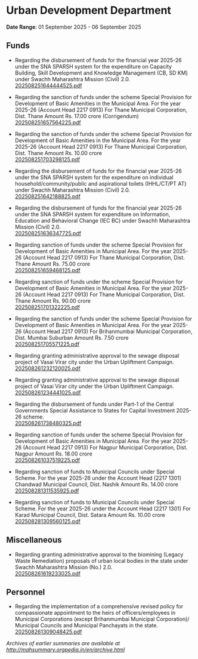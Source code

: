 # Urban Development Department

**Date Range**: 01 September 2025 - 06 September 2025


## Funds
- Regarding the disbursement of funds for the financial year 2025-26 under the SNA SPARSH system for the expenditure on Capacity Building, Skill Development and Knowledge Management (CB, SD  KM) under Swachh Maharashtra Mission (Civil) 2.0.\
  [202508251644444525.pdf](https://gr.maharashtra.gov.in/Site/Upload/Government%20Resolutions/English/202508251644444525.pdf)

- Regarding the sanction of funds under the scheme Special Provision for Development of Basic Amenities in the Municipal Area. For the year 2025-26 (Account Head 2217 0913) For Thane Municipal Corporation, Dist. Thane Amount Rs. 17.00 crore (Corrigendum)\
  [202508251657564225.pdf](https://gr.maharashtra.gov.in/Site/Upload/Government%20Resolutions/English/202508251657564225.pdf)

- Regarding the sanction of funds under the scheme Special Provision for Development of Basic Amenities in the Municipal Area. For the year 2025-26 (Account Head 2217 0913) For Thane Municipal Corporation, Dist. Thane Amount Rs. 10.00 crore\
  [202508251703298125.pdf](https://gr.maharashtra.gov.in/Site/Upload/Government%20Resolutions/English/202508251703298125.pdf)

- Regarding the disbursement of funds for the financial year 2025-26 under the SNA SPARSH system for the expenditure on individual household/community/public and aspirational toilets (IHHL/CT/PT  AT) under Swachh Maharashtra Mission (Civil) 2.0.\
  [202508251642188825.pdf](https://gr.maharashtra.gov.in/Site/Upload/Government%20Resolutions/English/202508251642188825.pdf)

- Regarding the disbursement of funds for the financial year 2025-26 under the SNA SPARSH system for expenditure on Information, Education and Behavioral Change (IEC  BC) under Swachh Maharashtra Mission (Civil) 2.0.\
  [202508251636347725.pdf](https://gr.maharashtra.gov.in/Site/Upload/Government%20Resolutions/English/202508251636347725.pdf)

- Regarding sanction of funds under the scheme Special Provision for Development of Basic Amenities in Municipal Area. For the year 2025-26 (Account Head 2217 0913) For Thane Municipal Corporation, Dist. Thane Amount Rs. 75.00 crore\
  [202508251659468125.pdf](https://gr.maharashtra.gov.in/Site/Upload/Government%20Resolutions/English/202508251659468125.pdf)

- Regarding sanction of funds under the scheme Special Provision for Development of Basic Amenities in Municipal Area. For the year 2025-26 (Account Head 2217 0913) For Thane Municipal Corporation, Dist. Thane Amount Rs. 90.00 crore\
  [202508251701322225.pdf](https://gr.maharashtra.gov.in/Site/Upload/Government%20Resolutions/English/202508251701322225.pdf)

- Regarding the sanction of funds under the scheme Special Provision for Development of Basic Amenities in Municipal Area. For the year 2025-26 (Account Head 2217 0913) For Brihanmumbai Municipal Corporation, Dist. Mumbai Suburban Amount Rs. 7.50 crore\
  [202508251705571225.pdf](https://gr.maharashtra.gov.in/Site/Upload/Government%20Resolutions/English/202508251705571225.pdf)

- Regarding granting administrative approval to the sewage disposal project of Vasai Virar city under the Urban Upliftment Campaign.\
  [202508261232120025.pdf](https://gr.maharashtra.gov.in/Site/Upload/Government%20Resolutions/English/202508261232120025.pdf)

- Regarding granting administrative approval to the sewage disposal project of Vasai Virar city under the Urban Upliftment Campaign.\
  [202508261234441025.pdf](https://gr.maharashtra.gov.in/Site/Upload/Government%20Resolutions/English/202508261234441025.pdf)

- Regarding the disbursement of funds under Part-1 of the Central Governments Special Assistance to States for Capital Investment 2025-26 scheme.\
  [202508261738480325.pdf](https://gr.maharashtra.gov.in/Site/Upload/Government%20Resolutions/English/202508261738480325.pdf)

- Regarding sanction of funds under the scheme Special Provision for Development of Basic Amenities in Municipal Area. For the year 2025-26 (Account Head 2217 0913) For Nagpur Municipal Corporation, Dist. Nagpur Amount Rs. 18.00 crore\
  [202508261037519225.pdf](https://gr.maharashtra.gov.in/Site/Upload/Government%20Resolutions/English/202508261037519225.pdf)

- Regarding sanction of funds to Municipal Councils under Special Scheme.  For the year 2025-26 under the Account Head (2217 1301) Chandwad Municipal Council, Dist. Nashik Amount Rs. 14.00 crore\
  [202508281311535925.pdf](https://gr.maharashtra.gov.in/Site/Upload/Government%20Resolutions/English/202508281311535925.pdf)

- Regarding sanction of funds to Municipal Councils under Special Scheme.  For the year 2025-26 under the Account Head (2217 1301) For Karad Municipal Council, Dist. Satara Amount Rs. 10.00 crore\
  [202508281309560125.pdf](https://gr.maharashtra.gov.in/Site/Upload/Government%20Resolutions/English/202508281309560125.pdf)

## Miscellaneous
- Regarding granting administrative approval to the biomining (Legacy Waste Remediation) proposals of urban local bodies in the state under Swachh Maharashtra Mission (No.) 2.0.\
  [202508261619233025.pdf](https://gr.maharashtra.gov.in/Site/Upload/Government%20Resolutions/English/202508261619233025.pdf)

## Personnel
- Regarding the implementation of a comprehensive revised policy for compassionate appointment to the heirs of officers/employees in Municipal Corporations (except Brihanmumbai Municipal Corporation)/ Municipal Councils and Municipal Panchayats in the state.\
  [202508261309048425.pdf](https://gr.maharashtra.gov.in/Site/Upload/Government%20Resolutions/English/202508261309048425.pdf)


*Archives of earlier summaries are available at http://mahsummary.orgpedia.in/en/archive.html*